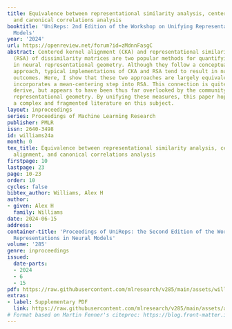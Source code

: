 ```yaml
---
title: Equivalence between representational similarity analysis, centered kernel alignment,
  and canonical correlations analysis
booktitle: 'UniReps: 2nd Edition of the Workshop on Unifying Representations in Neural
  Models'
year: '2024'
url: https://openreview.net/forum?id=zMdnnFasgC
abstract: Centered kernel alignment (CKA) and representational similarity analysis
  (RSA) of dissimilarity matrices are two popular methods for quantifying similarity
  in neural representational geometry. Although they follow a conceptually similar
  approach, typical implementations of CKA and RSA tend to result in numerically different
  outcomes. Here, I show that these two approaches are largely equivalent once one
  incorporates a mean-centering step into RSA. This connection is quite simple to
  derive, but appears to have been thus far overlooked by the community studying neural
  representational geometry. By unifying these measures, this paper hopes to simplify
  a complex and fragmented literature on this subject.
layout: inproceedings
series: Proceedings of Machine Learning Research
publisher: PMLR
issn: 2640-3498
id: williams24a
month: 0
tex_title: Equivalence between representational similarity analysis, centered kernel
  alignment, and canonical correlations analysis
firstpage: 10
lastpage: 23
page: 10-23
order: 10
cycles: false
bibtex_author: Williams, Alex H
author:
- given: Alex H
  family: Williams
date: 2024-06-15
address:
container-title: 'Proceedings of UniReps: the Second Edition of the Workshop on Unifying
  Representations in Neural Models'
volume: '285'
genre: inproceedings
issued:
  date-parts:
  - 2024
  - 6
  - 15
pdf: https://raw.githubusercontent.com/mlresearch/v285/main/assets/williams24a/williams24a.pdf
extras:
- label: Supplementary PDF
  link: https://raw.githubusercontent.com/mlresearch/v285/main/assets/assets/williams24a/williams24a-supp.pdf
# Format based on Martin Fenner's citeproc: https://blog.front-matter.io/posts/citeproc-yaml-for-bibliographies/
---
```

